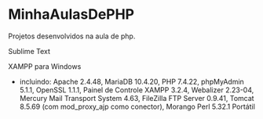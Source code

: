 # MinhaAulasDePHP
Projetos desenvolvidos na aula de php.

Sublime Text

XAMPP para Windows

- incluindo: Apache 2.4.48, MariaDB 10.4.20, PHP 7.4.22, phpMyAdmin 5.1.1, OpenSSL 1.1.1, Painel de Controle XAMPP 3.2.4, Webalizer 2.23-04, Mercury Mail Transport System 4.63, FileZilla FTP Server 0.9.41, Tomcat 8.5.69 (com mod_proxy_ajp como conector), Morango Perl 5.32.1 Portátil
